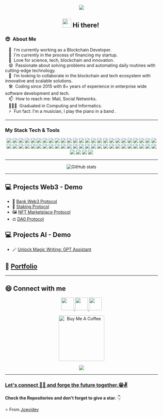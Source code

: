 <div align="center">
<img src="https://i.imgur.com/635a1Pe.gif"></img>


## <img src="https://github.com/TheDudeThatCode/TheDudeThatCode/blob/master/Assets/Hi.gif" width="29px"> Hi there!&nbsp;
</div>

### 😎 &nbsp;About Me

&nbsp;&nbsp;&nbsp;🔭 &nbsp;I'm currently working as a Blockchain Developer. \
&nbsp;&nbsp;&nbsp;🌱 &nbsp;I'm currently in the process of financing my startup. \
&nbsp;&nbsp;&nbsp;:heartbeat: &nbsp;Love for science, tech, blockchain and innovation.\
&nbsp;&nbsp;&nbsp;😄 &nbsp;Passionate about solving problems and automating daily routines with cutting-edge technology.\
&nbsp;&nbsp;&nbsp;👯 &nbsp;I’m looking to collaborate in the blockchain and tech ecosystem with innovative and scalable solutions.\
&nbsp;&nbsp;&nbsp;:hammer_and_wrench: &nbsp;Coding since 2015 with 8+ years of experience in enterprise wide software development and tech.\
&nbsp;&nbsp;&nbsp;📫 &nbsp;How to reach me: Mail, Social Networks. \
&nbsp;&nbsp;&nbsp;👨🏻‍🎓 &nbsp;Graduated in Computing and Informatics. \
&nbsp;&nbsp;&nbsp;⚡ &nbsp;Fun fact: I'm a musician, I play the piano in a band .

---

### My Stack Tech & Tools
<div align="center">
<img src="https://img.shields.io/badge/-Java-red?style=flat&logo=java&logoColor=ffffff">
<img src="https://img.shields.io/badge/-Python-green?style=flat&logo=python&logoColor=ffffff">
<img src="https://img.shields.io/badge/-Go-blue?style=flat&logo=go&logoColor=ffffff">
<img src="https://img.shields.io/badge/-Rust-orange?style=flat&logo=rust&logoColor=ffffff">
<img src="https://img.shields.io/badge/-Solidity-blue?style=flat&logo=solidity&logoColor=ffffff">
<img src="https://img.shields.io/badge/-Motoko-gray?style=flat&logo=motoko&logoColor=ffffff">
<img src="https://img.shields.io/badge/-JavaScript-eed718?style=flat&logo=javascript&logoColor=ffffff">
<img src="https://img.shields.io/badge/-TypeScript-blue?style=flat&logo=typescript&logoColor=ffffff">
<img src="https://img.shields.io/badge/-Node.js-3C873A?style=flat&logo=Node.js&logoColor=white">
<img src="https://img.shields.io/badge/-React-000000?style=flat&logo=react&logoColor=00c8ff">
<img src="https://img.shields.io/badge/-Vue-yellowgreen?style=flat&logo=vue.js&logoColor=00c8ff">
<img src="https://img.shields.io/badge/-Next.js-blue?style=flat&logo=next.js&logoColor=00c8ff">
<img src="https://img.shields.io/badge/-Express.js-yellow?style=flat&logo=express&logoColor=00c8ff">
<img src="https://img.shields.io/badge/-Angular.js-000000?style=flat&logo=angularjs&logoColor=00c8ff">
<img src="https://img.shields.io/badge/-Web3.js-blue?style=flat&logo=web3.js&logoColor=00c8ff">
<img src="https://img.shields.io/badge/-Laravel-ff69b4?style=flat&logo=laravel&logoColor=00c8ff">
<img src="https://img.shields.io/badge/-RESTfull%20APi-red?style=flat&logo=api&logoColor=00c8ff">
<img src="https://img.shields.io/badge/-PHP-blue?style=flat&logo=php&logoColor=ffffff">
<img src ="https://img.shields.io/badge/-HTML5-E34F26?style=flat&logo=html5&logoColor=white">
<img src ="https://img.shields.io/badge/-CSS3-1572B6?style=flat&logo=css3&logoColor=white">
<img src="https://img.shields.io/badge/-Bootstrap-563D7C?style=flat&logo=bootstrap&logoColor=white">
<img src="https://img.shields.io/badge/-MongoDB-4DB33D?style=flat&logo=mongodb&logoColor=FFFFFF">
<img src="https://img.shields.io/badge/-GraphQL-e535ab?style=flat&logo=graphql&logoColor=FFFFFF">
<img src="https://img.shields.io/badge/-SQL-green?style=flat&logo=sql&logoColor=FFFFFF">
<img src="https://img.shields.io/badge/-Firebase-FFA611?style=flat&logo=firebase&logoColor=FFFFFF">
<img src="https://img.shields.io/badge/-Microservices-black?style=flat&logo=microservices&logoColor=FFFFFF">
<img src="https://img.shields.io/badge/-Docker-cyan?style=flat&logo=docker&logoColor=FFFFFF">
<img src="http://img.shields.io/badge/-Amazon%20Web%20Services-orange?style=flat&logo=amazon-aws&logoColor=white">
<img src="http://img.shields.io/badge/-Azure-blue?style=flat&logo=microsoftazure&logoColor=white">
<img src="http://img.shields.io/badge/-Google%20Cloud%20Platform-4285F4?style=flat&logo=google%20cloud&logoColor=white">
<img src="http://img.shields.io/badge/-Heroku-430098?style=flat&logo=heroku&logoColor=white">
<img src="http://img.shields.io/badge/-Vercel-black?style=flat&logo=vercel&logoColor=white">
<img src="http://img.shields.io/badge/-Git-F1502F?style=flat&logo=git&logoColor=FFFFFF">
<img src="http://img.shields.io/badge/-Github-000000?style=flat&logo=github&logoColor=FFFFFF">
<img src="http://img.shields.io/badge/-VS%20Code-007ACC?style=flat&logo=visual%20studio%20code&logoColor=white">
<img src="http://img.shields.io/badge/-Android-green?style=flat&logo=android&logoColor=ffffff">
<img src="http://img.shields.io/badge/-Android%20Studio-green?style=flat&logo=android-studio&logoColor=ffffff">
<img src="https://img.shields.io/badge/-Blockchain-black?style=flat&logo=blockchain&logoColor=ffffff">
<img src="https://img.shields.io/badge/-Bitcoin-eed718?style=flat&logo=bitcoin&logoColor=ffffff">
<img src="https://img.shields.io/badge/-EVM-gray?style=flat&logo=ethereum&logoColor=ffffff">
<img src="https://img.shields.io/badge/-Layer2-cyan?style=flat&logo=layer2&logoColor=ffffff">
<img src="https://img.shields.io/badge/-Solana-black?style=flat&logo=solana&logoColor=ffffff">
<img src="https://img.shields.io/badge/-Polkadot-pink?style=flat&logo=polkadot&logoColor=ffffff">
<img src="https://img.shields.io/badge/-NEAR-black?style=flat&logo=near&logoColor=ffffff">
<img src="https://img.shields.io/badge/-Internet%20Computer-orange?style=flat&logo=internet-computer&logoColor=ffffff">
<img src="https://img.shields.io/badge/-Chainlink-blue?style=flat&logo=Chainlink&logoColor=ffffff">
<img src="http://img.shields.io/badge/-Adobe%20Photoshop-blue?style=flat&logo=adobe%20photoshop&logoColor=white">
<img src="http://img.shields.io/badge/-Adobe%20Ilustrator-yellow?style=flat&logo=adobe%20illustrator&logoColor=white">
<img src="http://img.shields.io/badge/-Adobe%20After%20Effects-purple?style=flat&logo=Adobe%20After%20Effects&logoColor=white">
<img src="http://img.shields.io/badge/-Adobe%20Premiere-blueviolet?style=flat&logo=Adobe%20Premiere%20Pro&logoColor=white">
<img src="http://img.shields.io/badge/-Adobe%20XD-red?style=flat&logo=Adobe%20XD&logoColor=white">
<img src="http://img.shields.io/badge/-Adobe%20InDesign-orange?style=flat&logo=adobeindesign&logoColor=white">
<img src="http://img.shields.io/badge/-Figma-red?style=flat&logo=figma&logoColor=white">
<img src="http://img.shields.io/badge/-Linux-orange?style=flat&logo=linux&logoColor=white">
</div>

---

<div align="center">

![GitHub stats](https://github-readme-stats.vercel.app/api?username=joevidev&show_icons=true&hide_border=true)
</div>

---

## 💻 Projects Web3 - Demo
* 🏦 [Bank Web3 Protocol](https://izineybank.vercel.app)
* 💸 [Staking Protocol](https://izineystaking.vercel.app)
* 🖼  [NFT Marketplace Protocol](https://izineynftmarket.vercel.app)
* ⚖️ [DA0 Protocol](https://izineydao.vercel.app)

## 💻 Projects AI - Demo
* 🪄 [Unlock Magic Writing: GPT Assistant]([https://umw-gpt3-writer-production.up.railway.app/])

## 💼 [Portfolio](https://joevidev.github.io/)

---
## 😄 Connect with me
<div align="center" display="flex">
<!-- <a href="https://www.instagram.com//">
  <img alt="" width="22px" src="https://raw.githubusercontent.com/hussainweb/hussainweb/main/icons/instagram.png" />
</a> -->
<a href="https://discord.com/jusersx">
  <img alt="" width="42px" src="https://raw.githubusercontent.com/peterthehan/peterthehan/master/assets/discord.svg" />
</a>
<a href="https://twitter.com/joev1d">
  <img alt="" width="42px" src="https://raw.githubusercontent.com/peterthehan/peterthehan/master/assets/twitter.svg" />
</a>
<!-- <a href="https://www.linkedin.com/in/">
  <img " alt="" width="22px" src="https://raw.githubusercontent.com/peterthehan/peterthehan/master/assets/linkedin.svg" />
</a> 

<a href="mailto:@gmail.com">
    <img width="42px" src="https://github.com/TheDudeThatCode/TheDudeThatCode/blob/master/Assets/Gmail.svg" />
</a>
-->
<a href="https://t.me/jesersx/">
  <img  alt="" width="42px" src="https://toppng.com/uploads/preview/telegram-icon-telegram-logo-11563072765e0pl0xsrfe.png" />
</a>

<a href="https://www.buymeacoffee.com/joevidev" target="_blank"><img src="https://cdn.buymeacoffee.com/buttons/v2/default-red.png" alt="Buy Me A Coffee" width="150" ></a>

![](https://visitor-badge.glitch.me/badge?page_id=joevidev.joevidev)
</div>

---

### [Let's connect 👨‍💻 and forge the future together.😁✌](https://www.buymeacoffee.com/joevidev)

**Check the Repositories and don't forget to give a star.** 👇

:star: From [Joevidev](https://github.com/joevidev)

